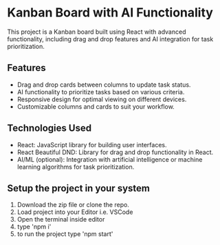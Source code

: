 # Kanban Board with AI Functionality

This project is a Kanban board built using React with advanced functionality, including drag and drop features and AI integration for task prioritization.

## Features

- Drag and drop cards between columns to update task status.
- AI functionality to prioritize tasks based on various criteria.
- Responsive design for optimal viewing on different devices.
- Customizable columns and cards to suit your workflow.

## Technologies Used

- React: JavaScript library for building user interfaces.
- React Beautiful DND: Library for drag and drop functionality in React.
- AI/ML (optional): Integration with artificial intelligence or machine learning algorithms for task prioritization.

## Setup the project in your system
1. Download the zip file or clone the repo.
2. Load project into your Editor i.e. VSCode
3. Open the terminal inside editor
4. type 'npm i'
5. to run the project type 'npm start'

